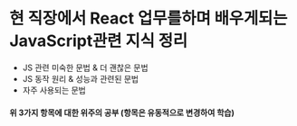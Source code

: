 # 현 직장에서 React 업무를하며 배우게되는 JavaScript관련 지식 정리

- JS 관련 미숙한 문법 & 더 괜찮은 문법
- JS 동작 원리 & 성능과 관련된 문법
- 자주 사용되는 문법

#### 위 3가지 항목에 대한 위주의 공부 (항목은 유동적으로 변경하여 학습)

[//]: # (# Getting Started with Create React App)

[//]: # ()
[//]: # (This project was bootstrapped with [Create React App]&#40;https://github.com/facebook/create-react-app&#41;.)

[//]: # ()
[//]: # (## Available Scripts)

[//]: # ()
[//]: # (In the project directory, you can run:)

[//]: # ()
[//]: # (### `npm start`)

[//]: # ()
[//]: # (Runs the app in the development mode.)

[//]: # (Open [http://localhost:3000]&#40;http://localhost:3000&#41; to view it in your browser.)

[//]: # ()
[//]: # (The page will reload when you make changes.)

[//]: # (You may also see any lint errors in the console.)

[//]: # ()
[//]: # (### `npm test`)

[//]: # ()
[//]: # (Launches the test runner in the interactive watch mode.)

[//]: # (See the section about [running tests]&#40;https://facebook.github.io/create-react-app/docs/running-tests&#41; for more information.)

[//]: # ()
[//]: # (### `npm run build`)

[//]: # ()
[//]: # (Builds the app for production to the `build` folder.)

[//]: # (It correctly bundles React in production mode and optimizes the build for the best performance.)

[//]: # ()
[//]: # (The build is minified and the filenames include the hashes.)

[//]: # (Your app is ready to be deployed!)

[//]: # ()
[//]: # (See the section about [deployment]&#40;https://facebook.github.io/create-react-app/docs/deployment&#41; for more information.)

[//]: # ()
[//]: # (### `npm run eject`)

[//]: # ()
[//]: # (**Note: this is a one-way operation. Once you `eject`, you can't go back!**)

[//]: # ()
[//]: # (If you aren't satisfied with the build tool and configuration choices, you can `eject` at any time. This command will remove the single build dependency from your project.)

[//]: # ()
[//]: # (Instead, it will copy all the configuration files and the transitive dependencies &#40;webpack, Babel, ESLint, etc&#41; right into your project so you have full control over them. All of the commands except `eject` will still work, but they will point to the copied scripts so you can tweak them. At this point you're on your own.)

[//]: # ()
[//]: # (You don't have to ever use `eject`. The curated feature set is suitable for small and middle deployments, and you shouldn't feel obligated to use this feature. However we understand that this tool wouldn't be useful if you couldn't customize it when you are ready for it.)

[//]: # ()
[//]: # (## Learn More)

[//]: # ()
[//]: # (You can learn more in the [Create React App documentation]&#40;https://facebook.github.io/create-react-app/docs/getting-started&#41;.)

[//]: # ()
[//]: # (To learn React, check out the [React documentation]&#40;https://reactjs.org/&#41;.)

[//]: # ()
[//]: # (### Code Splitting)

[//]: # ()
[//]: # (This section has moved here: [https://facebook.github.io/create-react-app/docs/code-splitting]&#40;https://facebook.github.io/create-react-app/docs/code-splitting&#41;)

[//]: # ()
[//]: # (### Analyzing the Bundle Size)

[//]: # ()
[//]: # (This section has moved here: [https://facebook.github.io/create-react-app/docs/analyzing-the-bundle-size]&#40;https://facebook.github.io/create-react-app/docs/analyzing-the-bundle-size&#41;)

[//]: # ()
[//]: # (### Making a Progressive Web App)

[//]: # ()
[//]: # (This section has moved here: [https://facebook.github.io/create-react-app/docs/making-a-progressive-web-app]&#40;https://facebook.github.io/create-react-app/docs/making-a-progressive-web-app&#41;)

[//]: # ()
[//]: # (### Advanced Configuration)

[//]: # ()
[//]: # (This section has moved here: [https://facebook.github.io/create-react-app/docs/advanced-configuration]&#40;https://facebook.github.io/create-react-app/docs/advanced-configuration&#41;)

[//]: # ()
[//]: # (### Deployment)

[//]: # ()
[//]: # (This section has moved here: [https://facebook.github.io/create-react-app/docs/deployment]&#40;https://facebook.github.io/create-react-app/docs/deployment&#41;)

[//]: # ()
[//]: # (### `npm run build` fails to minify)

[//]: # ()
[//]: # (This section has moved here: [https://facebook.github.io/create-react-app/docs/troubleshooting#npm-run-build-fails-to-minify]&#40;https://facebook.github.io/create-react-app/docs/troubleshooting#npm-run-build-fails-to-minify&#41;)

